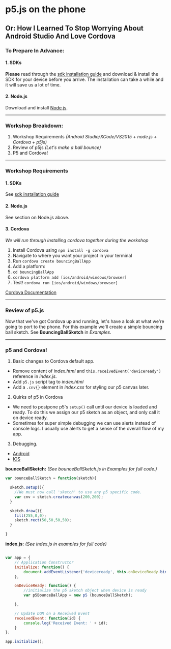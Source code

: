 p5.js on the phone
======
Or: How I Learned To Stop Worrying About Android Studio And Love Cordova
------

### To Prepare In Advance:

#### 1. SDKs

**Please** read through the [sdk installation guide](sdk-installation) and download & install the SDK for your device before you arrive. The installation can take a while and it will save us a lot of time.

#### 2. Node.js

Download and install [Node.js](https://nodejs.org/en/download/).

----

### Workshop Breakdown:
1. Workshop Requirements *(Android Studio/XCode/VS2015 + node.js + Cordova + p5js)*
2. Review of p5js *(Let's make a ball bounce)*
3. P5 and Cordova!

----

### Workshop Requirements

#### 1. SDKs

See [sdk installation guide](sdk-installation)

#### 2. Node.js

See section on Node.js above.

#### 3. Cordova
*We will run through installing cordova together during the workshop*

1. Install Cordova using `npm install -g cordova`
2. Navigate to where you want your project in your terminal
3. Run `cordova create bouncingBallApp`
4. Add a platform:
 1. `cd bouncingBallApp`
 2. `cordova platform add [ios/android/windows/browser]`
5. Test! `cordova run [ios/android/windows/browser]`

[Cordova Documentation](https://cordova.apache.org/docs/en/latest/guide/cli/index.html)

----

### Review of p5.js
Now that we've got Cordova up and running, let's have a look at what we're going to port to the phone. For this example we'll create a simple bouncing ball sketch. See **BouncingBallSketch** in *Examples*.

----

### p5 and Cordova!

1. Basic changes to Cordova default app.
  * Remove content of *index.html* and `this.receivedEvent('deviceready')` reference in *index.js*.
  * Add `p5.js` script tag to *index.html*
  * Add a `.cnv{}` element in *index.css* for styling our p5 canvas later.

2. Quirks of p5 in Cordova
  * We need to postpone p5's `setup()` call until our device is loaded and ready. To do this we assign our p5 sketch as an object, and only call it on device ready.
  * Sometimes for super simple debugging we can use alerts instead of console logs. I usually use alerts to get a sense of the overall flow of my app.
3. Debugging.
  * [Android](http://geeklearning.io/apache-cordova-and-remote-debugging-on-android/)
  * [IOS](http://geeklearning.io/apache-cordova-and-remote-debugging-on-ios/)


**bounceBallSketch:** *(See bounceBallSketch.js in Examples for full code.)*
```javascript
var bounceBallSketch = function(sketch){

  sketch.setup(){
    //We must now call 'sketch' to use any p5 specific code.
    var cnv = sketch.createcanvas(200,200);
  }

  sketch.draw(){
    fill(255,0,0);
    sketch.rect(50,50,50,50);
  }

}
```
**index.js:** *(See index.js in examples for full code)*
```javascript

var app = {
    // Application Constructor
    initialize: function() {
        document.addEventListener('deviceready', this.onDeviceReady.bind(this), false);
    },

    onDeviceReady: function() {
        //initialize the p5 sketch object when device is ready
        var p5BounceBallApp = new p5 (bounceBallSketch);

    },

    // Update DOM on a Received Event
    receivedEvent: function(id) {
        console.log('Received Event: ' + id);
    }
};

app.initialize();
```
